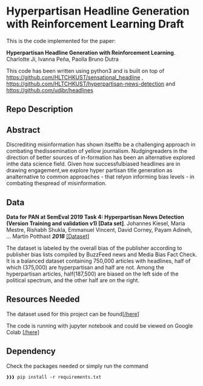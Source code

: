 # Hyperpartisan Headline Generation with Reinforcement Learning Draft


This is the code implemented for the paper:

**Hyperpartisan Headline Generation with Reinforcement Learning**. Charlotte Ji, Ivanna Peña, Paolla Bruno Dutra 

This code has been written using python3 and is built on top of https://github.com/HLTCHKUST/sensational_headline , https://github.com/HLTCHKUST/hyperpartisan-news-detection and https://github.com/udibr/headlines

## Repo Description


## Abstract
Discrediting misinformation has shown itselfto be a challenging approach in combating thedissemination of yellow journalism.  Nudgingreaders in the direction of better sources of in-formation has been an alternative explored inthe data science field.   Given how successfulbiased headlines are in drawing engagement,we explore hyper partisan title generation as analternative to common approaches - that relyon  informing  bias  levels  -  in  combating  thespread of misinformation.

## Data
**Data for PAN at SemEval 2019 Task 4: Hyperpartisan News Detection (Version Training and validation v1) [Data set]**. Johannes Kiesel, Maria Mestre, Rishabh Shukla, Emmanuel Vincent, David Corney, Payam Adineh, … Martin Potthast ***2018*** [[Dataset]](http://doi.org/10.5281/zenodo.1489920)

The dataset is labeled by the overall bias of the publisher according to publisher bias lists compiled by BuzzFeed news and Media Bias Fact Check. It is a balanced dataset containing 750,000 articles with headlines, half of which (375,000) are hyperpartisan and half are not. Among the hyperpartisan articles, half(187,500) are biased on the left side of the political spectrum, and the other half are on the right. 

## Resources Needed
The dataset used for this project can be found[[/here]](https://drive.google.com/open?id=1JgxOrtXKKhwj1hNRHnUDQoWCJXXP9NDx)  

The code is running with jupyter notebook and could be viewed on Google Colab [[/here]](https://drive.google.com/drive/folders/1R-Gj1f_ytqEHq98-lRUE7XROxuSzuwrp?usp=sharing
)    
## Dependency
Check the packages needed or simply run the command
```console
❱❱❱ pip install -r requirements.txt
```
